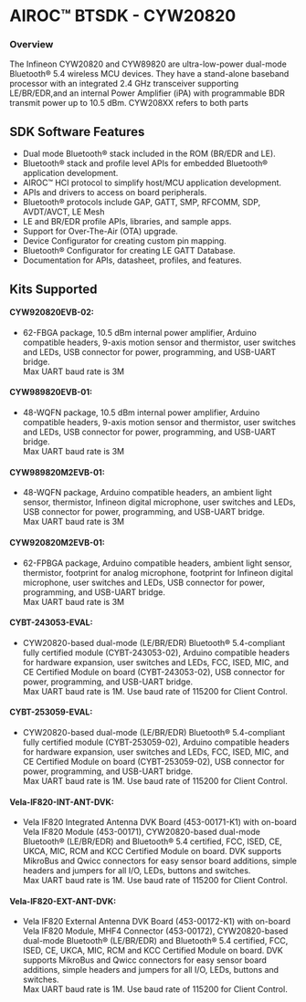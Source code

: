 # AIROC&#8482; BTSDK - CYW20820

### Overview

The Infineon CYW20820 and CYW89820 are ultra-low-power dual-mode Bluetooth&#174; 5.4 wireless MCU devices. They have a stand-alone baseband processor with an integrated 2.4 GHz transceiver supporting LE/BR/EDR,and an internal Power Amplifier (iPA) with programmable BDR transmit power up to 10.5 dBm.  CYW208XX refers to both parts

## SDK Software Features
- Dual mode Bluetooth&#174; stack included in the ROM (BR/EDR and LE).
- Bluetooth&#174; stack and profile level APIs for embedded Bluetooth&#174; application development.
- AIROC&#8482; HCI protocol to simplify host/MCU application development.
- APIs and drivers to access on board peripherals.
- Bluetooth&#174; protocols include GAP, GATT, SMP, RFCOMM, SDP, AVDT/AVCT, LE Mesh
- LE and BR/EDR profile APIs, libraries, and sample apps.
- Support for Over-The-Air (OTA) upgrade.
- Device Configurator for creating custom pin mapping.
- Bluetooth&#174; Configurator for creating LE GATT Database.
- Documentation for APIs, datasheet, profiles, and features.

## Kits Supported
#### CYW920820EVB-02:
- 62-FBGA package, 10.5 dBm internal power amplifier, Arduino compatible headers,
  9-axis motion sensor and thermistor, user switches and LEDs, USB connector for
  power, programming, and USB-UART bridge.<br>
  Max UART baud rate is 3M

#### CYW989820EVB-01:
- 48-WQFN package, 10.5 dBm internal power amplifier, Arduino compatible headers,
  9-axis motion sensor and thermistor, user switches and LEDs, USB connector for
  power, programming, and USB-UART bridge.<br>
  Max UART baud rate is 3M

#### CYW989820M2EVB-01:
- 48-WQFN package, Arduino compatible headers, an ambient light sensor, thermistor,
  Infineon digital microphone, user switches and LEDs, USB connector for power, programming, and
  USB-UART bridge.<br>
  Max UART baud rate is 3M

#### CYW920820M2EVB-01:
- 62-FPBGA package, Arduino compatible headers, ambient light sensor, thermistor,
  footprint for analog microphone, footprint for Infineon digital microphone, user
  switches and LEDs, USB connector for power, programming, and USB-UART bridge.<br>
  Max UART baud rate is 3M

#### CYBT-243053-EVAL:
- CYW20820-based dual-mode (LE/BR/EDR) Bluetooth&#174; 5.4-compliant fully certified module
  (CYBT-243053-02), Arduino compatible headers for hardware expansion, user switches
  and LEDs, FCC, ISED, MIC, and CE Certified Module on board (CYBT-243053-02),
  USB connector for power, programming, and USB-UART bridge.<br>
  Max UART baud rate is 1M. Use baud rate of 115200 for Client Control.

#### CYBT-253059-EVAL:
- CYW20820-based dual-mode (LE/BR/EDR) Bluetooth&#174; 5.4-compliant fully certified module
  (CYBT-253059-02), Arduino compatible headers for hardware expansion, user switches
  and LEDs, FCC, ISED, MIC, and CE Certified Module on board (CYBT-253059-02),
  USB connector for power, programming, and USB-UART bridge.<br>
  Max UART baud rate is 1M. Use baud rate of 115200 for Client Control.

#### Vela-IF820-INT-ANT-DVK:
- Vela IF820 Integrated Antenna DVK Board (453-00171-K1) with on-board Vela IF820 Module (453-00171),
  CYW20820-based dual-mode Bluetooth&#174; (LE/BR/EDR) and Bluetooth&#174; 5.4 certified,
  FCC, ISED, CE, UKCA, MIC, RCM and KCC Certified Module on board.
  DVK supports MikroBus and Qwicc connectors for easy sensor board additions,
  simple headers and jumpers for all I/O, LEDs, buttons and switches.<br>
  Max UART baud rate is 1M. Use baud rate of 115200 for Client Control.

#### Vela-IF820-EXT-ANT-DVK:
- Vela IF820 External Antenna DVK Board (453-00172-K1) with on-board Vela IF820 Module, MHF4 Connector (453-00172),
  CYW20820-based dual-mode Bluetooth&#174; (LE/BR/EDR) and Bluetooth&#174; 5.4 certified,
  FCC, ISED, CE, UKCA, MIC, RCM and KCC Certified Module on board.
  DVK supports MikroBus and Qwicc connectors for easy sensor board additions,
  simple headers and jumpers for all I/O, LEDs, buttons and switches.<br>
  Max UART baud rate is 1M. Use baud rate of 115200 for Client Control.
